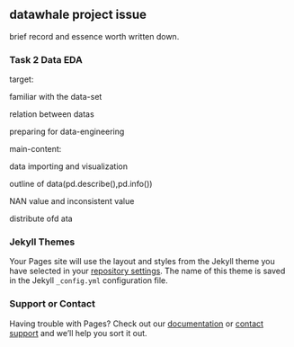 ## datawhale project issue

brief record and essence worth written down.

### Task 2 Data EDA

target:

familiar with the data-set

relation between datas

preparing for data-engineering

main-content:

data importing and visualization

outline of data(pd.describe(),pd.info())

NAN value and inconsistent value

distribute ofd ata


### Jekyll Themes

Your Pages site will use the layout and styles from the Jekyll theme you have selected in your [repository settings](https://github.com/PJSSABER/datawhale_ML-datamining/settings). The name of this theme is saved in the Jekyll `_config.yml` configuration file.

### Support or Contact

Having trouble with Pages? Check out our [documentation](https://help.github.com/categories/github-pages-basics/) or [contact support](https://github.com/contact) and we’ll help you sort it out.
